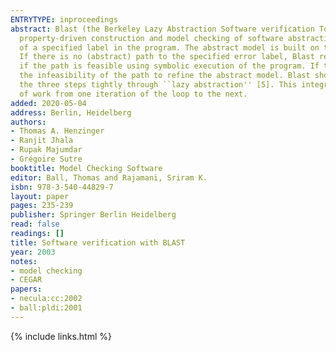 ```yaml
---
ENTRYTYPE: inproceedings
abstract: Blast (the Berkeley Lazy Abstraction Software verification Tool) is a verification system for checking safety properties of C programs using automatic
  property-driven construction and model checking of software abstractions. Blast implements an abstract-model check-refine loop to check for reachability
  of a specified label in the program. The abstract model is built on the fly using predicate abstraction. This model is then checked for reachability.
  If there is no (abstract) path to the specified error label, Blast reports that the system is safe and produces a succinct proof. Otherwise, it checks
  if the path is feasible using symbolic execution of the program. If the path is feasible, Blast outputs the path as an error trace, otherwise, it uses
  the infeasibility of the path to refine the abstract model. Blast short-circuits the loop from abstraction to verification to refinement, integrating
  the three steps tightly through ``lazy abstraction'' [5]. This integration can offer significant advantages in performance by avoiding the repetition
  of work from one iteration of the loop to the next.
added: 2020-05-04
address: Berlin, Heidelberg
authors:
- Thomas A. Henzinger
- Ranjit Jhala
- Rupak Majumdar
- Grégoire Sutre
booktitle: Model Checking Software
editor: Ball, Thomas and Rajamani, Sriram K.
isbn: 978-3-540-44829-7
layout: paper
pages: 235-239
publisher: Springer Berlin Heidelberg
read: false
readings: []
title: Software verification with BLAST
year: 2003
notes:
- model checking
- CEGAR
papers:
- necula:cc:2002
- ball:pldi:2001
---
```

{% include links.html %}
